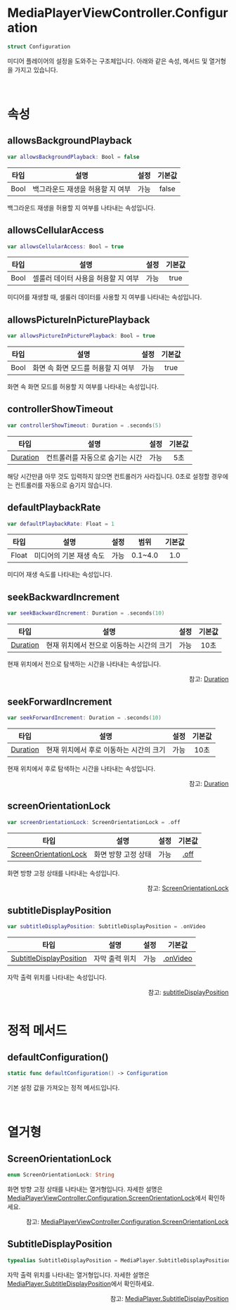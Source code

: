 # MediaPlayerViewController.Configuration

```swift
struct Configuration
```

미디어 플레이어의 설정을 도와주는 구조체입니다. 아래와 같은 속성, 메서드 및 열거형을 가지고 있습니다.

<br>

# 속성

## allowsBackgroundPlayback

```swift
var allowsBackgroundPlayback: Bool = false
```

|타입|설명|설정|기본값|
|:--:|--|:--:|:--:|
|Bool|백그라운드 재생을 허용할 지 여부|가능|false|

백그라운드 재생을 허용할 지 여부를 나타내는 속성입니다. 

## allowsCellularAccess

```swift
var allowsCellularAccess: Bool = true
```

|타입|설명|설정|기본값|
|:--:|--|:--:|:--:|
|Bool|셀룰러 데이터 사용을 허용할 지 여부|가능|true|

미디어를 재생할 때, 셀룰러 데이터를 사용할 지 여부를 나타내는 속성입니다.

## allowsPictureInPicturePlayback

```swift
var allowsPictureInPicturePlayback: Bool = true
```

|타입|설명|설정|기본값|
|:--:|--|:--:|:--:|
|Bool|화면 속 화면 모드를 허용할 지 여부|가능|true|

화면 속 화면 모드를 허용할 지 여부를 나타내는 속성입니다.

## controllerShowTimeout

```swift
var controllerShowTimeout: Duration = .seconds(5)
```

| 타입 | 설명 | 설정 | 기본값 |
|:----:|---|:---:|:---:|
|[Duration](../../struct/duration/home.md)|컨트롤러를 자동으로 숨기는 시간| 가능 | 5초 |

해당 시간만큼 아무 것도 입력하지 않으면 컨트롤러가 사라집니다. 0초로 설정할 경우에는 컨트롤러를 자동으로 숨기지 않습니다.

## defaultPlaybackRate

```swift
var defaultPlaybackRate: Float = 1
```

|타입|설명|설정|범위|기본값|
|:--:|--|:--:|:--:|:--:|
|Float|미디어의 기본 재생 속도|가능|0.1~4.0|1.0|

미디어 재생 속도를 나타내는 속성입니다.

## seekBackwardIncrement

```swift
var seekBackwardIncrement: Duration = .seconds(10)
```

| 타입 | 설명 | 설정 | 기본값 |
|:----:|---|:---:|:---:|
|[Duration](../../struct/duration/home.md)|현재 위치에서 전으로 이동하는 시간의 크기|가능|10초|

현재 위치에서 전으로 탐색하는 시간을 나타내는 속성입니다.

<div align="right">
참고: <a href="../../struct/duration/home.md">Duration</a>
</div>

## seekForwardIncrement

```swift
var seekForwardIncrement: Duration = .seconds(10)
```

| 타입 | 설명 | 설정 | 기본값 |
|:----:|---|:---:|:---:|
|[Duration](../../struct/duration/home.md)|현재 위치에서 후로 이동하는 시간의 크기|가능|10초|

현재 위치에서 후로 탐색하는 시간을 나타내는 속성입니다.

<div align="right">
참고: <a href="../../struct/duration/home.md">Duration</a>
</div>

## screenOrientationLock

```swift
var screenOrientationLock: ScreenOrientationLock = .off
```

|타입|설명|설정|기본값|
|:--:|--|:--:|:--:|
|[ScreenOrientationLock](#screenorientationlock-1)|화면 방향 고정 상태|가능|[.off](../../enum/media-player-view-controller-configuration-screen-orientation-lock/home.md#off)|

화면 방향 고정 상태를 나타내는 속성입니다.

<div align="right">
참고: <a href="#screenorientationlock-1">ScreenOrientationLock</a>
</div>

## subtitleDisplayPosition

```swift
var subtitleDisplayPosition: SubtitleDisplayPosition = .onVideo
```

|타입|설명|설정|기본값|
|:--:|--|:--:|:--:|
|[SubtitleDisplayPosition](#subtitledisplayposition-1)|자막 출력 위치|가능|[.onVideo](../../enum/media-player-subtitle-display-position/home.md#onvideo)|

자막 출력 위치를 나타내는 속성입니다.

<div align="right">
참고: <a href="#subtitledisplayposition-1">subtitleDisplayPosition</a>
</div>

<br>

# 정적 메서드

## defaultConfiguration()

```swift
static func defaultConfiguration() -> Configuration
```

기본 설정 값을 가져오는 정적 메서드입니다.

<br>

# 열거형

## ScreenOrientationLock

```swift
enum ScreenOrientationLock: String
```

화면 방향 고정 상태를 나타내는 열거형입니다. 자세한 설명은 [MediaPlayerViewController.Configuration.ScreenOrientationLock](../../enum/media-player-view-controller-configuration-screen-orientation-lock/home.md)에서 확인하세요.

<div align="right">
참고: <a href="../../enum/media-player-view-controller-configuration-screen-orientation-lock/home.md">MediaPlayerViewController.Configuration.ScreenOrientationLock</a>
</div>

## SubtitleDisplayPosition

```swift
typealias SubtitleDisplayPosition = MediaPlayer.SubtitleDisplayPosition
```

자막 출력 위치를 나타내는 열거형입니다. 자세한 설명은 [MediaPlayer.SubtitleDisplayPosition](../../enum/media-player-subtitle-display-position/home.md)에서 확인하세요.

<div align="right">
참고: <a href="../../enum/media-player-subtitle-display-position/home.md">MediaPlayer.SubtitleDisplayPosition</a>
</div>